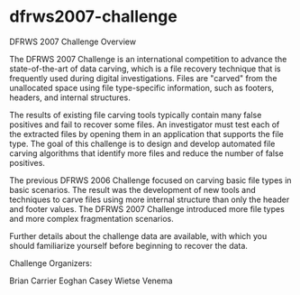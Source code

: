 # dfrws2007-challenge
DFRWS 2007 Challenge Overview

The DFRWS 2007 Challenge is an international competition to advance the state-of-the-art of data carving, which is a file recovery technique that is frequently used during digital investigations. Files are "carved" from the unallocated space using file type-specific information, such as footers, headers, and internal structures.

The results of existing file carving tools typically contain many false positives and fail to recover some files. An investigator must test each of the extracted files by opening them in an application that supports the file type. The goal of this challenge is to design and develop automated file carving algorithms that identify more files and reduce the number of false positives.

The previous DFRWS 2006 Challenge focused on carving basic file types in basic scenarios. The result was the development of new tools and techniques to carve files using more internal structure than only the header and footer values. The DFRWS 2007 Challenge introduced more file types and more complex fragmentation scenarios.

Further details about the challenge data are available, with which you should familiarize yourself before beginning to recover the data.

Challenge Organizers:

Brian Carrier
Eoghan Casey
Wietse Venema
